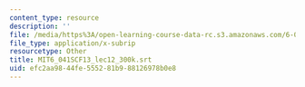 ```yaml
---
content_type: resource
description: ''
file: /media/https%3A/open-learning-course-data-rc.s3.amazonaws.com/6-041sc-probabilistic-systems-analysis-and-applied-probability-fall-2013/efc2aa9844fe555281b988126978b0e8_MIT6_041SCF13_lec12_300k.vtt
file_type: application/x-subrip
resourcetype: Other
title: MIT6_041SCF13_lec12_300k.srt
uid: efc2aa98-44fe-5552-81b9-88126978b0e8
---
```

